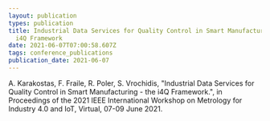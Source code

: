```yaml
---
layout: publication
types: publication
title: Industrial Data Services for Quality Control in Smart Manufacturing - the
  i4Q Framework
date: 2021-06-07T07:00:58.607Z
tags: conference_publications
publication_date: 2021-06-07
---
```

<!--StartFragment-->

A. Karakostas, F. Fraile, R. Poler, S. Vrochidis, "Industrial Data Services for Quality Control in Smart Manufacturing - the i4Q Framework.", in Proceedings of the 2021 IEEE International Workshop on Metrology for Industry 4.0 and IoT, Virtual, 07-09 June 2021.

<!--EndFragment-->